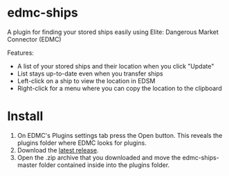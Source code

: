 # edmc-ships
A plugin for finding your stored ships easily using Elite: Dangerous Market Connector (EDMC)

Features:
* A list of your stored ships and their location when you click "Update"
* List stays up-to-date even when you transfer ships
* Left-click on a ship to view the location in EDSM
* Right-click for a menu where you can copy the location to the clipboard

# Install

1. On EDMC's Plugins settings tab press the Open button. This reveals the plugins folder where EDMC looks for plugins.
2. Download the [latest release](https://github.com/WaferMouse/edmc-ships/releases).
3. Open the .zip archive that you downloaded and move the edmc-ships-master folder contained inside into the plugins folder.
